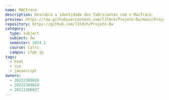 ```yaml
---
name: MACtrace
description: Descubra a identidade dos fabricantes com o MacTrace.
preview: https://raw.githubusercontent.com/l3l0ch/Projeto-Dw/main/Projeto-main/projeto/image.png
repository: https://github.com/l3l0ch/Projeto-Dw
category:
  type: subject
  subject: dw
  semester: 2024.1
  course: cstrc
  campus: ifpb-jp
tags:
  - html
  - css
  - javascript
owners:
  - 20222380016
  - 20222380024
  - 20211380027
---
```

